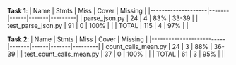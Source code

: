 **Task 1**:
| Name               | Stmts | Miss | Cover | Missing |
|--------------------|-------|------|-------|---------|
| parse_json.py      | 24    | 4    | 83%   | 33-39   |
| test_parse_json.py | 91    | 0    | 100%  |         |
| TOTAL              | 115   | 4    | 97%   |         |

**Task 2**:
| Name                     | Stmts | Miss | Cover | Missing |
|--------------------------|-------|------|-------|---------|
| count_calls_mean.py      | 24    | 3    | 88%   | 36-39   |
| test_count_calls_mean.py | 37    | 0    | 100%  |         |
| TOTAL                    | 61    | 3    | 95%   |         |
